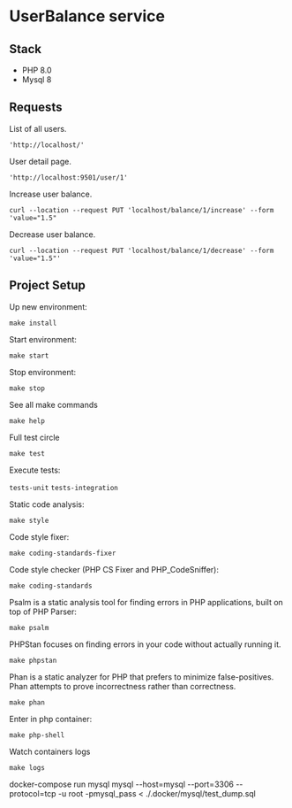  UserBalance service
============

## Stack

- PHP 8.0
- Mysql 8

## Requests

List of all users.

`'http://localhost/'`

User detail page.

`'http://localhost:9501/user/1'`

Increase user balance.

`curl --location --request PUT 'localhost/balance/1/increase' --form 'value="1.5"`

Decrease user balance.

`curl --location --request PUT 'localhost/balance/1/decrease' --form 'value="1.5"'`

## Project Setup

Up new environment:

`make install`

Start environment:

`make start`

Stop environment:

`make stop`

See all make commands

`make help`

Full test circle

`make test`

Execute tests:

`tests-unit` 
`tests-integration`

Static code analysis:

`make style`

Code style fixer:

`make coding-standards-fixer`

Code style checker (PHP CS Fixer and PHP_CodeSniffer):

`make coding-standards`

Psalm is a static analysis tool for finding errors in PHP applications, built on top of PHP Parser:

`make psalm`

PHPStan focuses on finding errors in your code without actually running it.

`make phpstan`

Phan is a static analyzer for PHP that prefers to minimize false-positives. Phan attempts to prove incorrectness rather than correctness.

`make phan`

Enter in php container:

`make php-shell`

Watch containers logs

`make logs`

docker-compose run mysql mysql --host=mysql --port=3306 --protocol=tcp -u root -pmysql_pass < ./.docker/mysql/test_dump.sql
